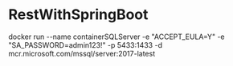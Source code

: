 # RestWithSpringBoot

docker run --name containerSQLServer -e "ACCEPT_EULA=Y" -e "SA_PASSWORD=admin123!" -p 5433:1433 -d mcr.microsoft.com/mssql/server:2017-latest

